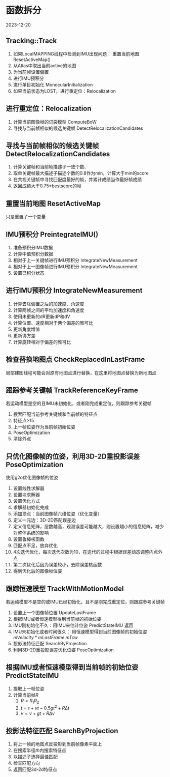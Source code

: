# 函数拆分
2023-12-20

## Tracking::Track
1. 如果LocalMAPPING线程中检测到IMU出现问题： 重置当前地图 ResetActiveMap()
2. 从Atlas中取出当前active的地图
3. 为当前帧设置偏置
4. 进行IMU预积分
5. 进行单目初始化 MonocularInitialization
6. 如果当前状态为LOST，进行重定位：Relocalization

## 进行重定位：Relocalization
1. 计算当前图像帧的词袋模型 ComputeBoW
1. 寻找与当前帧相似的候选关键帧 DetectRelocalizationCandidates

## 寻找与当前帧相似的候选关键帧 DetectRelocalizationCandidates
1. 计算关键帧和当前帧描述子一致个数、
2. 取单关键帧最大描述子描述个数的0.8作为min，计算大于min的score
3. 在共视关键帧中寻找匹配度最好的帧，并累计成绩当作最好帧成绩
4. 返回成绩大于0.75\*bestscore的帧

##  重置当前地图 ResetActiveMap
只是重置了一个变量

## IMU预积分 PreintegrateIMU()
1. 准备预积分IMU数据
2. 计算中值预积分数据
3. 相对于上一关键帧进行IMU预积分 IntegrateNewMeasurement
4. 相对于上一图像帧进行IMU预积分 IntegrateNewMeasurement
5. 设置已积分状态



## 进行IMU预积分 IntegrateNewMeasurement
1. 计算去除偏置之后的加速度、角速度
2. 计算两帧之间的平均加速度和角速度
3. 使用未更新的dR更新dP和dV
4. 计算位置、速度相对于两个偏差的雅可比
5. 更新角度增值
6. 更新协方差
7. 计算旋转相对于偏差的雅可比

## 检查替换地图点 CheckReplacedInLastFrame
局部建图线程可能会对原有地图点进行替换，在这里将地图点替换为新地图点


## 跟踪参考关键帧 TrackReferenceKeyFrame
若运动模型是空的且IMU未初始化，或者刚完成重定位，则跟踪参考关键帧
1. 搜索匹配当前参考关键帧和当前帧的特征点
2. 特征点>15
3. 上一帧位姿作为当前帧初始位姿
4. PoseOptimization
5. 清除外点




## 只优化图像帧的位姿，利用3D-2D重投影误差 PoseOptimization

使用g2o优化图像帧的位姿
1. 设置线性求解器
2. 设置块求解器
3. 设置优化方式
4. 求解器初始化完成
5. 添加顶点：当前图像帧六维位姿（优化变量）
6. 定义一元边：3D-2D匹配误差边
7. 定义信息矩阵，层数越高，观测误差可能越大，则设置越小的信息矩阵，减少对整体系统的影响
8. 设置鲁棒核函数
9. 匹配点不足，放弃优化
10. 4次迭代优化，每次迭代次数为10，在迭代的过程中根据误差动态调整内点外点
11. 第二次优化后因为误差较小，去除误差核函数
12. 得到优化后的图像帧位姿


## 跟踪恒速模型 TrackWithMotionModel
若运动模型不是空的或IMU已经初始化，且不是刚完成重定位，则跟踪参考关键帧
1. 设置上一个图像帧位置 UpdateLastFrame
2. 根据IMU或者恒速模型得到当前帧的初始位姿  
2. IMU刚初始化不久：用IMU来估计位姿 PredictStateIMU 返回
3. IMU未初始化或者时间很久： 用恒速模型得到当前图像帧的初始位姿 $mVelocity*mLastFrame.mTcw$
4. 投影法特征匹配 SearchByProjection
5. 利用3D-2D重投影误差优化位姿 PoseOptimization

## 根据IMU或者恒速模型得到当前帧的初始位姿  PredictStateIMU
1. 提取上一帧位姿
2. 计算当前帧$R$
	1. $R = R_1R_2$
	2. $t = t +vt - 0.5gt^2 + R\Delta t$
	3. $v = v + gt + R\Delta v$

## 投影法特征匹配 SearchByProjection
1. 将上一帧的地图点反投影到当前帧像素平面上
2. 在搜索半径$th$内搜索特征点
3. 以描述子选择最佳匹配
4. 检查匹配方向
5. 返回匹配3d-2d特征点